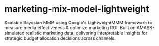 # marketing-mix-model-lightweight
Scalable Bayesian MMM using Google's LightweightMMM framework to measure media effectiveness &amp; optimize marketing ROI. Built on AMASS-simulated realistic marketing data, delivering interpretable insights for strategic budget allocation decisions across channels.
